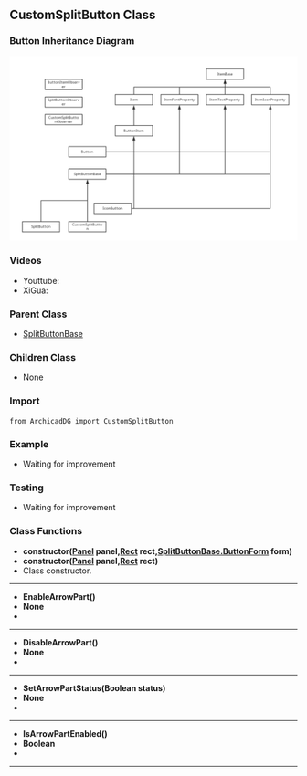 ## CustomSplitButton Class

### Button Inheritance Diagram

<img src="../../Imgs/button_inheritance_diagram.png" />

### Videos
* Youttube: 
* XiGua: 

### Parent Class
* [SplitButtonBase](ArchicadDG_SplitButtonBase.md)

### Children Class
* None

### Import
```
from ArchicadDG import CustomSplitButton
``` 

### Example
* Waiting for improvement

### Testing
* Waiting for improvement

### Class Functions

* **constructor([Panel](../ArchicadDG_Panel.md) panel,[Rect](../ArchicadDG_Rect.md) rect,[SplitButtonBase.ButtonForm](ArchicadDG_SplitButtonBase_ButtonForm.md) form)**
* **constructor([Panel](../ArchicadDG_Panel.md) panel,[Rect](../ArchicadDG_Rect.md) rect)**
* Class constructor.
-----

* **EnableArrowPart()**
* **None**
* 
-----

* **DisableArrowPart()**
* **None**
* 
-----

* **SetArrowPartStatus(Boolean status)**
* **None**
* 
-----

* **IsArrowPartEnabled()**
* **Boolean**
* 
-----
